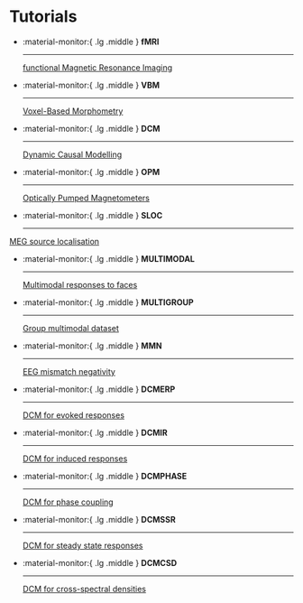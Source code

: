 # Tutorials

<div class="grid cards" markdown>

-   :material-monitor:{ .lg .middle } __fMRI__

    ---

    [functional Magnetic Resonance Imaging](./fmri/index.md)

-   :material-monitor:{ .lg .middle } __VBM__

    ---

    [Voxel-Based Morphometry](./vbm/VBM-getting-started.md)

-   :material-monitor:{ .lg .middle } __DCM__

    ---

    [Dynamic Causal Modelling](./dcm/introduction.md)

-   :material-monitor:{ .lg .middle } __OPM__

    ---

    [Optically Pumped Magnetometers](./opm_preprocessing/introduction.md)

-   :material-monitor:{ .lg .middle } __SLOC__

    ---

   [MEG source localisation](./meg_sloc/meg_sloc.md)

-   :material-monitor:{ .lg .middle } __MULTIMODAL__

    ---

    [Multimodal responses to faces](./multimodal/multimodal.md)

-   :material-monitor:{ .lg .middle } __MULTIGROUP__

    ---

    [Group multimodal dataset](./multi/index.md)

-   :material-monitor:{ .lg .middle } __MMN__

    ---

    [EEG mismatch negativity](./mmn/mmn.md)

-   :material-monitor:{ .lg .middle } __DCMERP__

    ---

    [DCM for evoked responses](./dcm_erp/dcm_erp.md)

-   :material-monitor:{ .lg .middle } __DCMIR__

    ---

    [DCM for induced responses](./dcm_ir/dcm_ir.md)

-   :material-monitor:{ .lg .middle } __DCMPHASE__

    ---

    [DCM for phase coupling](./dcm_phase/dcm_phase.md)

-   :material-monitor:{ .lg .middle } __DCMSSR__

    ---

    [DCM for steady state responses](./dcm_ssr/dcm_ssr.md)

-   :material-monitor:{ .lg .middle } __DCMCSD__

    ---

    [DCM for cross-spectral densities](./dcm_csd/dcm_csd.md)

</div>